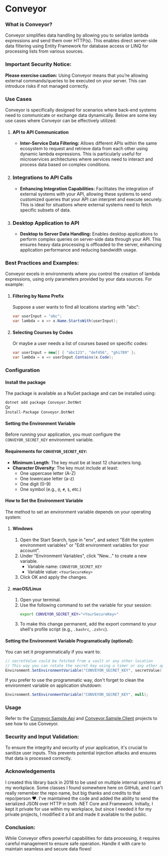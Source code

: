 # Conveyor

### What is Conveyor?
Conveyor simplifies data handling by allowing you to serialize lambda expressions and send them over HTTP(s). 
This enables direct server-side data filtering using Entity Framework for database access or LINQ for processing lists from various sources.

### Important Security Notice:
**Please exercise caution:** Using Conveyor means that you’re allowing external commands/queries to be executed on your server. This can introduce risks if not managed correctly.

### Use Cases

Conveyor is specifically designed for scenarios where back-end systems need to communicate or exchange data dynamically. Below are some key use cases where Conveyor can be effectively utilized:

1. #### API to API Communication
    - **Inter-Service Data Filtering:** Allows different APIs within the same ecosystem to request and retrieve data from each other using dynamic lambda expressions. This is particularly useful for microservices architectures where services need to interact and process data based on complex conditions.

2. ### Integrations to API Calls
    - **Enhancing Integration Capabilities:** Facilitates the integration of external systems with your API, allowing these systems to send customized queries that your API can interpret and execute securely. This is ideal for situations where external systems need to fetch specific subsets of data.

3. ### Desktop Application to API
    - **Desktop to Server Data Handling:** Enables desktop applications to perform complex queries on server-side data through your API. This ensures heavy data processing is offloaded to the server, enhancing application performance and reducing bandwidth usage.


### Best Practices and Examples:
Conveyor excels in environments where you control the creation of lambda expressions, using only parameters provided by your data sources. For example:

1. #### Filtering by Name Prefix
    Suppose a user wants to find all locations starting with "abc":
    ```csharp
    var userInput = "abc";
    var lambda = x => x.Name.StartsWith(userInput);
    ```

2. #### Selecting Courses by Codes
    Or maybe a user needs a list of courses based on specific codes:
    ```csharp
    var userInput = new[] { "abc123", "def456", "ghi789" };
    var lambda = x => userInput.Contains(x.Code);
    ```

### Configuration

#### Install the package
The package is available as a NuGet package and can be installed using:
  
`dotnet add package Conveyor.DotNet`  
Or  
`Install-Package Conveyor.DotNet`

#### Setting the Environment Variable
Before running your application, you must configure the `CONVEYOR_SECRET_KEY` environment variable.

#### Requirements for `CONVEYOR_SECRET_KEY`:
- **Minimum Length**: The key must be at least 12 characters long.
- **Character Diversity**: The key must include at least:
  - One uppercase letter (A-Z)
  - One lowercase letter (a-z)
  - One digit (0-9)
  - One symbol (e.g., `@`, `#`, `$`, etc.)

#### How to Set the Environment Variable
The method to set an environment variable depends on your operating system:

1. #### Windows
    1. Open the Start Search, type in "env", and select "Edit the system environment variables" or "Edit environment variables for your account".
    2. Under "Environment Variables", click "New..." to create a new variable.
        - Variable name: `CONVEYOR_SECRET_KEY`
        - Variable value: `<YourSecureKey>`
    3. Click OK and apply the changes.

2. #### macOS/Linux
    1. Open your terminal.
    2. Use the following command to set the variable for your session:
        ```bash
        export CONVEYOR_SECRET_KEY="<YourSecureKey>"
        ```
    3. To make this change permanent, add the export command to your shell's profile script (e.g., `.bashrc`, `.zshrc`).

#### Setting the Environment Variable Programatically (optional):
You can set it programmatically if you want to:   
```csharp
// secretValue could be fetched from a vault or any other location
// This way you can rotate the secret key using a timer or any other approach that suits your needs
Environment.SetEnvironmentVariable("CONVEYOR_SECRET_KEY", secretValue); 
```  
If you prefer to use the programmatic way, don't forget to clean the environment variable on application shutdown:

```csharp
Environment.SetEnvironmentVariable("CONVEYOR_SECRET_KEY", null); 
```

### Usage
Refer to the [Conveyor.Sample.Api](https://github.com/Niroda/Conveyor/tree/main/Conveyor.Sample.Api) and [Conveyor.Sample.Client](https://github.com/Niroda/Conveyor/tree/main/Conveyor.Sample.Client) projects to see how to use Conveyor.


### Security and Input Validation:
To ensure the integrity and security of your application, it's crucial to sanitize user inputs. This prevents potential injection attacks and ensures that data is processed correctly. 

### Acknowledgements
I created this library back in 2018 to be used on multiple internal systems at my workplace. Some classes I found somewhere here on GitHub, and I can't really remember the repo name, but big thanks and credits to that repo/person ❤️. I've maintained the code and added the ability to send the serialized JSON over HTTP in both .NET Core and Framework. Initially, I kept it private for use within my workplace, but since I needed it for my private projects, I modified it a bit and made it available to the public.


### Conclusion:
While Conveyor offers powerful capabilities for data processing, it requires careful management to ensure safe operation. Handle it with care to maintain seamless and secure data flows!
